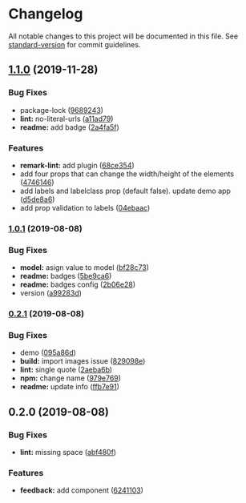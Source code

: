 # Changelog

All notable changes to this project will be documented in this file. See [standard-version](https://github.com/conventional-changelog/standard-version) for commit guidelines.

## [1.1.0](https://github.com/IvanSotelo/VueFeedbackReaction/compare/v1.0.1...v1.1.0) (2019-11-28)


### Bug Fixes

* package-lock ([9689243](https://github.com/IvanSotelo/VueFeedbackReaction/commit/9689243))
* **lint:** no-literal-urls ([a11ad79](https://github.com/IvanSotelo/VueFeedbackReaction/commit/a11ad79))
* **readme:** add badge ([2a4fa5f](https://github.com/IvanSotelo/VueFeedbackReaction/commit/2a4fa5f))


### Features

* **remark-lint:** add plugin ([68ce354](https://github.com/IvanSotelo/VueFeedbackReaction/commit/68ce354))
* add four props that can change the width/height of the elements ([4746146](https://github.com/IvanSotelo/VueFeedbackReaction/commit/4746146))
* add labels and labelclass prop (default false). update demo app ([d5de8a6](https://github.com/IvanSotelo/VueFeedbackReaction/commit/d5de8a6))
* add prop validation to labels ([04ebaac](https://github.com/IvanSotelo/VueFeedbackReaction/commit/04ebaac))



### [1.0.1](https://github.com/IvanSotelo/VueFeedbackReaction/compare/v0.2.1...v1.0.1) (2019-08-08)


### Bug Fixes

* **model:** asign value to model ([bf28c73](https://github.com/IvanSotelo/VueFeedbackReaction/commit/bf28c73))
* **readme:** badges ([5be9ca6](https://github.com/IvanSotelo/VueFeedbackReaction/commit/5be9ca6))
* **readme:** badges config ([2b06e28](https://github.com/IvanSotelo/VueFeedbackReaction/commit/2b06e28))
* version ([a99283d](https://github.com/IvanSotelo/VueFeedbackReaction/commit/a99283d))



### [0.2.1](https://github.com/IvanSotelo/VueFeedbackReaction/compare/v0.2.0...v0.2.1) (2019-08-08)


### Bug Fixes

* demo ([095a86d](https://github.com/IvanSotelo/VueFeedbackReaction/commit/095a86d))
* **build:** import images issue ([829098e](https://github.com/IvanSotelo/VueFeedbackReaction/commit/829098e))
* **lint:** single quote ([2aeba6b](https://github.com/IvanSotelo/VueFeedbackReaction/commit/2aeba6b))
* **npm:** change name ([979e769](https://github.com/IvanSotelo/VueFeedbackReaction/commit/979e769))
* **readme:** update info ([ffb7e91](https://github.com/IvanSotelo/VueFeedbackReaction/commit/ffb7e91))



## 0.2.0 (2019-08-08)


### Bug Fixes

* **lint:** missing space ([abf480f](https://github.com/IvanSotelo/VueFeedbackReaction/commit/abf480f))


### Features

* **feedback:** add component ([6241103](https://github.com/IvanSotelo/VueFeedbackReaction/commit/6241103))
